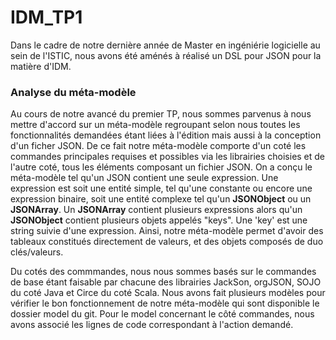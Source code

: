 # IDM_TP1

Dans le cadre de notre dernière année de Master en ingéniérie logicielle au sein de l'ISTIC, nous avons été aménés à réalisé un DSL pour JSON
pour la matière d'IDM.

### Analyse du méta-modèle

Au cours de notre avancé du premier TP, nous sommes parvenus à nous mettre d'accord sur un méta-modèle regroupant 
selon nous toutes les fonctionnalités demandées étant liées à l'édition mais aussi à la conception d'un ficher JSON.
De ce fait notre méta-modèle comporte d'un coté les commandes principales requises et possibles via les librairies
choisies et de l'autre coté, tous les éléments composant un fichier JSON.
On a conçu le méta-modèle tel qu'un JSON contient une seule expression.
Une expression est soit une entité simple, tel qu'une constante ou encore une expression binaire, soit une entité complexe tel qu'un **JSONObject** ou un **JSONArray**.
Un **JSONArray** contient plusieurs expressions alors qu'un **JSONObject** contient plusieurs objets appelés "keys".
Une 'key' est une string suivie d'une expression.
Ainsi, notre méta-modèle permet d'avoir des tableaux constitués directement de valeurs, et des objets composés de duo clés/valeurs.

Du cotés des commmandes, nous nous sommes basés sur le commandes de base étant faisable par chacune des librairies JackSon, orgJSON, SOJO du coté
Java et Circe du coté Scala.
Nous avons fait plusieurs modèles pour vérifier le bon fonctionnement de notre méta-modèle qui sont disponible le dossier model du git. 
Pour le model concernant le côté commandes, nous avons associé les lignes de code correspondant à l'action demandé.
